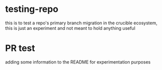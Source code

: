 # testing-repo
this is to test a repo's primary branch migration in the crucible ecosystem, this is just an experiment and not meant to hold anything useful

# PR test

adding some information to the README for experimentation purposes
